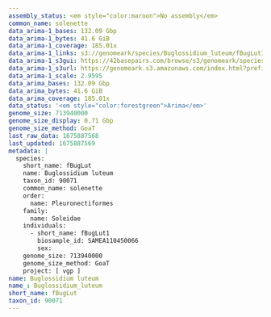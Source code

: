 ```yaml
---
assembly_status: <em style="color:maroon">No assembly</em>
common_name: solenette
data_arima-1_bases: 132.09 Gbp
data_arima-1_bytes: 41.6 GiB
data_arima-1_coverage: 185.01x
data_arima-1_links: s3://genomeark/species/Buglossidium_luteum/fBugLut1/genomic_data/arima/<br>
data_arima-1_s3gui: https://42basepairs.com/browse/s3/genomeark/species/Buglossidium_luteum/fBugLut1/genomic_data/arima/
data_arima-1_s3url: https://genomeark.s3.amazonaws.com/index.html?prefix=species/Buglossidium_luteum/fBugLut1/genomic_data/arima/
data_arima-1_scale: 2.9595
data_arima_bases: 132.09 Gbp
data_arima_bytes: 41.6 GiB
data_arima_coverage: 185.01x
data_status: '<em style="color:forestgreen">Arima</em>'
genome_size: 713940000
genome_size_display: 0.71 Gbp
genome_size_method: GoaT
last_raw_data: 1675887568
last_updated: 1675887569
metadata: |
  species:
    short_name: fBugLut
    name: Buglossidium luteum
    taxon_id: 90071
    common_name: solenette
    order:
      name: Pleuronectiformes
    family:
      name: Soleidae
    individuals:
      - short_name: fBugLut1
        biosample_id: SAMEA110450066
        sex:
    genome_size: 713940000
    genome_size_method: GoaT
    project: [ vgp ]
name: Buglossidium luteum
name_: Buglossidium_luteum
short_name: fBugLut
taxon_id: 90071
---
```

